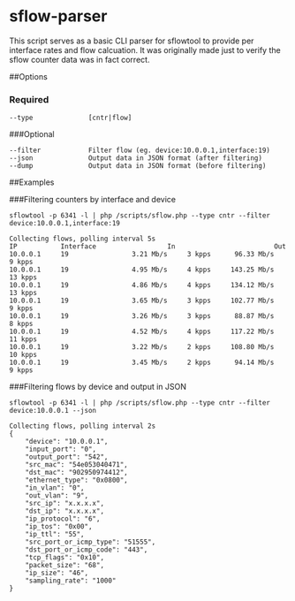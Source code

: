# sflow-parser

This script serves as a basic CLI parser for sflowtool to provide per interface rates and flow calcuation. It was originally made just to verify the sflow counter data was in fact correct.

##Options

### Required

    --type              [cntr|flow]

###Optional

    --filter            Filter flow (eg. device:10.0.0.1,interface:19)
    --json              Output data in JSON format (after filtering)
    --dump              Output data in JSON format (before filtering)

##Examples

###Filtering counters by interface and device

    sflowtool -p 6341 -l | php /scripts/sflow.php --type cntr --filter device:10.0.0.1,interface:19

    Collecting flows, polling interval 5s
    IP           Interface                  In                         Out
    10.0.0.1     19                3.21 Mb/s     3 kpps      96.33 Mb/s     9 kpps
    10.0.0.1     19                4.95 Mb/s     4 kpps     143.25 Mb/s    13 kpps
    10.0.0.1     19                4.86 Mb/s     4 kpps     134.12 Mb/s    13 kpps
    10.0.0.1     19                3.65 Mb/s     3 kpps     102.77 Mb/s     9 kpps
    10.0.0.1     19                3.26 Mb/s     3 kpps      88.87 Mb/s     8 kpps
    10.0.0.1     19                4.52 Mb/s     4 kpps     117.22 Mb/s    11 kpps
    10.0.0.1     19                3.22 Mb/s     2 kpps     108.80 Mb/s    10 kpps
    10.0.0.1     19                3.45 Mb/s     2 kpps      94.14 Mb/s     9 kpps

###Filtering flows by device and output in JSON

    sflowtool -p 6341 -l | php /scripts/sflow.php --type cntr --filter device:10.0.0.1 --json

    Collecting flows, polling interval 2s
    {
        "device": "10.0.0.1",
        "input_port": "0",
        "output_port": "542",
        "src_mac": "54e053040471",
        "dst_mac": "902950974412",
        "ethernet_type": "0x0800",
        "in_vlan": "0",
        "out_vlan": "9",
        "src_ip": "x.x.x.x",
        "dst_ip": "x.x.x.x",
        "ip_protocol": "6",
        "ip_tos": "0x00",
        "ip_ttl": "55",
        "src_port_or_icmp_type": "51555",
        "dst_port_or_icmp_code": "443",
        "tcp_flags": "0x10",
        "packet_size": "68",
        "ip_size": "46",
        "sampling_rate": "1000"
    }

